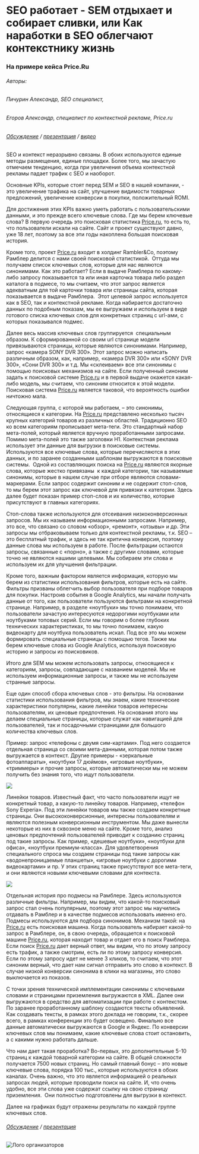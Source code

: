 # SEO работает - SEM отдыхает и собирает сливки, или Как наработки в SEO облегчают контекстнику жизнь #
### На примере кейса Price.Ru

###### Авторы:
###### Пичурин Александр, SEO специалист,
###### Егоров Александр, специалист по контекстной рекламе, Price.ru
###### [Обсуждение](http://on.fb.me/1raHySq) / [презентация](http://slidesha.re/1raHz8U) / [видео](http://youtu.be/-0FHUWpkWcE)



SEO и контекст неразрывно связаны. В обоих используются единые методы размещения, единые площадки. Более того, мы зачастую отмечаем тенденцию, когда при увеличения объема контекстной рекламы падает трафик с SEO и наоборот.

Основные KPIs, которые стоят перед SEM и SEO в нашей компании, - это увеличение трафика на сайт, улучшение видимости товарных предложений, увеличение конверсии в покупки, положительный ROMI.

Для достижения этих KPIs важно уметь работать с пользовательскими данными, и это прежде всего ключевые слова. Где мы берем ключевые слова? В первую очередь это поисковая статистика [Price.ru](http://price.ru/), то есть то, что пользователи искали на сайте. Сайт и проект существуют давно, уже 18 лет, поэтому за все эти годы накоплена большая поисковая история.


Кроме того, проект [Price.ru](http://price.ru/) входит в холдинг Rambler&Co, поэтому Рамблер делится с нами своей поисковой статистикой.  Оттуда мы получаем список ключевых слов, которые для нас являются синонимами. Как это работает? Если в выдаче Рамблера по какому-либо запросу показывается та или иная карточка товара либо раздел каталога в подмесе, то мы считаем, что этот запрос является адекватным для той карточки товара или страницы сайта, которая показывается в выдаче Рамблера.  Этот целевой запрос используется как в SEO, так и контекстной рекламе. Когда набирается достаточно данных по подобным показам, мы ее выгружаем и используем в виде готового списка ключевых слов для конкретных страниц с url-ами, с которых показывался подмес.

Далее весь массив ключевых слов группируется  специальным образом. К сформированной со своим url странице модели привязываются страницы, которые являются синонимами. Например, запрос «камера SONY DVR 300». Этот запрос можно написать различным образом, как, например, «камера DVR 300» или «SONY DVR 300», «Сони DVR 300» и т.д. Мы «склеиваем» все эти синонимы с помощью поисковых механизмов на сайте. Если полученный синоним задать к поисковой системе [Price.ru](http://price.ru/) и в первой выдаче окажется какая-либо модель, мы считаем, что синоним относится к этой модели. Поисковая система [Price.ru](http://price.ru/) является таковой, что вероятность ошибки ничтожно мала.

Следующая группа, с которой мы работаем, – это синонимы, относящиеся к категории. На [Price.ru](http://price.ru/) представлено несколько тысяч крупных категорий товаров из различных областей. Традиционно SEO ко всем категориям прописывает мета-теги. Это стандартный набор мета-полей, который является вручную проработанными запросами. Помимо мета-полей это также заголовки H1. Контекстная реклама использует эти данные для выгрузки в поисковые системы. Используются все ключевые слова, которые перечисляются в этих данных, и по заранее созданными шаблонам выгружаются в поисковые системы.  Одной из составляющих поиска на [Price.ru](http://price.ru/) являются якорные слова, которые жестко привязаны  к каждой категории, так называемые синонимы, которые в нашем случае при отборе являются словами-маркерами. Если запрос содержит синоним и не содержит стоп-слов, то мы берем этот запрос как ключевой для привязки к категории. Здесь далее будет показан пример стоп-слов и их количество, которые присутствуют в главных категориях.

Стоп-слова также используются для отсеивания низкоконверсионных запросов. Мы их называем информационными запросами. Например, это все, что связано со словом «обзор», «ремонт», «отзывы» и др. Эти запросы мы отбраковываем только для контекстной рекламы, т.к. SEO – это бесплатный трафик, и здесь не так критична конверсия, поэтому данные слова мы используем в работе. После фильтрации остаются запросы, связанные с «порно», а также с другими словами, которые точно не являются нашими целевыми. Мы собираем эти слова и используем их для улучшения фильтрации.

Кроме того, важным фактором является информация, которую мы берем из статистики использования фильтров, которые есть на сайте. Фильтры призваны облегчить выбор пользователя при подборе товаров для покупки. Настроив события в Google Analytics, мы начали получать данные от того, как пользователи пользуются фильтрами на конкретной странице. Например, в разделе «ноутбуки» мы точно понимаем, что пользователи зачастую интересуются недорогими ноутбуками или ноутбуками топовых серий. Если мы говорим о более глубоких технических характеристиках, то мы точно понимаем, какую видеокарту для ноутбука пользователь искал. Под все это мы можем формировать специальные страницы с помощью тегов. Также мы берем ключевые слова из Google Analytics, используя поисковую историю и запросы из поисковиков.

Итого для SEM мы можем использовать запросы, относящиеся к категориям, запросы, совпадающие с названием моделей. Мы не используем информационные запросы, и также мы не используем странные запросы.

Еще один способ сбора ключевых слов - это фильтры. На основании статистики использования фильтров, мы знаем, какие технические характеристики популярны, какие линейки товаров интересны пользователям, их ценовые предпочтения. На основания этого мы делаем специальные страницы, которые служат как навигацией для пользователей, так и посадочными страницами для большого количества ключевых слов.

Пример: запрос «телефоны с двумя сим-картами». Под него создается отдельная страница со своими мета-данными, которая потом также выгружается в контекст. Другие примеры - «зеркальные фотоаппараты», «ноутбуки 17 дюймов», «игровые ноутбуки», «триммеры» и прочие запросы, которые автоматически мы не можем получить без знания того, что ищут пользователи.

![](https://lh4.googleusercontent.com/Rp4YqcOcfj0Gcdw6NpOKlpHoHqqSYwup43hAeu8xVZKYnHSFau4qNrj7DLXWjxTkk37TD89MYQDIvmL3SLEjuJh9somVLnbutnKa09kTAy6WOpXuiFvn2lfX-moRHBGlGg)

Линейки товаров. Известный факт, что часто пользователи ищут не конкретный товар, а какую-то линейку товаров. Например, «телефон Sony Experia». Под эти линейки товаров мы также создаем конкретные страницы. Они высококонверсионные, интересны пользователям и являются полезным конверсионным инструментом. Мы даже вынесли некоторые из них в сквозное меню на сайте. Кроме того, анализ ценовых предпочтений пользователей приводит к созданию страниц под такие запросы. Как пример, «дешевые ноутбуки», «ноутбуки для офиса», «ноутбуки премиум-класса». Для удовлетворения специального спроса мы создаем страницы под такие запросы как «водонепроницаемые планшеты», «игровые ноутбуки с дорогими видеокартами» и пр. У этих страниц также присутствуют все мета-теги, и они являются новыми ключевыми словами для контекста.


![](https://lh5.googleusercontent.com/Xgh6LEKKzkzC6gSpMphfnotXIg6sw6JGRkFjeKmBLr6dU6YbKi2nlKWcBP0AE0PvhD1PCbXK0OaTv4bro5_-NvLWH0TI0HYrfLu_P-mMM4d4_d-LBhLtBqs2m-8hQgassQ)

Отдельная история про подмесы на Рамблере. Здесь используются различные фильтры. Например, мы видим, что какой-то поисковый запрос стал очень популярным, поэтому этот запрос мы научились отдавать в Рамблер и в качестве подмесов использовать именно его. Подмесы используются для подбора синонимов. Механизм такой: на [Price.ru](http://price.ru/) есть поисковая машина. Когда пользователь набирает какой-то запрос в Рамблере, он, в свою очередь, обращается к поисковой машине [Price.ru](http://price.ru/), которая находит товар и отдает его в поиск Рамблера. Если поиск [Price.ru](http://price.ru/) дает верный ответ, мы видим, что по этому запросу есть трафик, а также смотрим, есть ли по этому запросу конверсия. Если по этому запросу идет не менее 3 кликов, то считаем, что этот синоним верный, что дает нам сигнал отправить это слово в контекст. В случае низкой конверсии синонима в клики на магазины, это слово выключается из показов.


С точки зрения технической имплементации синонимы с ключевыми словами и страницами приземления выгружаются в XML. Далее они выгружаются в средство для автоматизации при работе с контекстом. По заранее проработанному шаблону создаются тексты объявлений. Как создавать тексты, в рамках этого доклада не говорим, т.к., скорее всего, в рамках конференции это будет освещено. Финально все данные автоматически выгружаются в Google и Яндекс. По конверсии ключевых слов мы понимаем, какие ключевые слова стоит остановить, а с какими нужно работать дальше.

Что нам дает такая проработка? Во-первых, это дополнительные 5-10 страниц к каждой товарной категории на сайте. В общей сложности получается 7500 новых страниц. Но самый главный бонус – это новые ключевые слова, порядка 100 тыс., которые используются в обоих каналах. Очень важно, что это является информацией о реальных запросах людей, которые проводили поиск на сайте. И, что очень удобно, все эти слова уже содержат ссылку на свою страницу приземления.  Они полностью подготовлены для выгрузки в контекст.

Далее на графиках будут отражены результаты по каждой группе ключевых слов.

###### [Обсуждение](http://on.fb.me/1raHySq) / [презентация](http://slidesha.re/1raHz8U)
![Лого организаторов](http://dl.getdropbox.com/u/390630/for-book.png)
